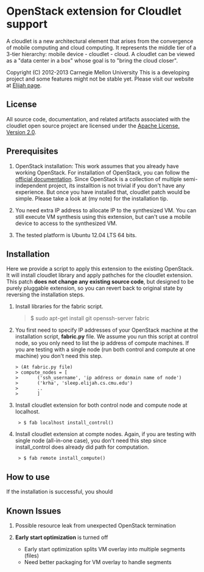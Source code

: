 OpenStack extension for Cloudlet support
========================================================
A cloudlet is a new architectural element that arises from the convergence of
mobile computing and cloud computing. It represents the middle tier of a
3-tier hierarchy:  mobile device - cloudlet - cloud.   A cloudlet can be
viewed as a "data center in a box" whose  goal is to "bring the cloud closer".

Copyright (C) 2012-2013 Carnegie Mellon University This is a developing project
and some features might not be stable yet.  Please visit our website at [Elijah
page](http://elijah.cs.cmu.edu/).



License
----------

All source code, documentation, and related artifacts associated with the
cloudlet open source project are licensed under the [Apache License, Version
2.0](http://www.apache.org/licenses/LICENSE-2.0.html).



Prerequisites
-------------

1. OpenStack installation: This work assumes that you already have working
   OpenStack.  For installation of OpenStack, you can follow the [official
   documentation](http://docs.openstack.org/grizzly/openstack-compute/install/apt/openstack-install-guide-apt-grizzly.pdf).
   Since OpenStack is a collection of multiple semi-independent project, its
   installtion is not trivial if you don't have any experience. But once you
   have installed that, cloudlet patch would be simple. Please take a look at
   (my note) for the installation tip.


2. You need extra IP address to allocate IP to the synthesized VM. You can
   still execute VM synthesis using this extension, but can't use a mobile
   device to access to the synthesized VM.

3. The tested platform is Ubuntu 12.04 LTS 64 bits.



Installation
------------

Here we provide a script to apply this extension to the existing OpenStack.
It will install cloudlet library and apply pathches for the cloudlet extension.
This patch **does not change any existing source code**, but designed to be
purely pluggable extension, so you can revert back to original state by
reversing the installation steps.

1. Install libraries for the fabric script.

	> $ sudo apt-get install git openssh-server fabric

2.  You first need to specify IP addresses of your OpenStack machine at the
	installation script, **fabric.py** file.  We assume you run this script at
	control node, so you only need to list the ip address of compute machines.
	If you are testing with a single node (run both control and compute at one
	machine) you don't need this step.
	
		> (At fabric.py file)
		> compute_nodes = [
		> 		('ssh_username', 'ip address or domain name of node')
		> 		('krha', 'sleep.elijah.cs.cmu.edu')
		> 		..
		> 		]


3. Install cloudlet extension for both control node and compute node at localhost.

		> $ fab localhost install_control()


3. Install cloudlet extension at compte nodes.  Again, if you are testing with
   single node (all-in-one case), you don't need this step since
   install_control does already did path for computation.

		> $ fab remote install_compute()


How to use
-----------

If the installation is successful, you should 

Known Issues
------------

1. Possible resource leak from unexpected OpenStack termination

2. __Early start optimization__ is turned off
	- Early start optimization splits VM overlay into multiple segments (files) 
	- Need better packaging for VM overlay to handle segments

